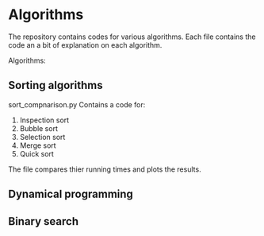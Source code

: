 # Algorithms
The repository contains codes for various algorithms. Each file contains the code an a bit of explanation on each algorithm.

Algorithms:

## Sorting algorithms ##

sort_compnarison.py Contains a code for:
  1. Inspection sort
  2. Bubble sort
  3. Selection sort
  4. Merge sort
  5. Quick sort

The file compares thier running times and plots the results.


## Dynamical programming ##

## Binary search ##

